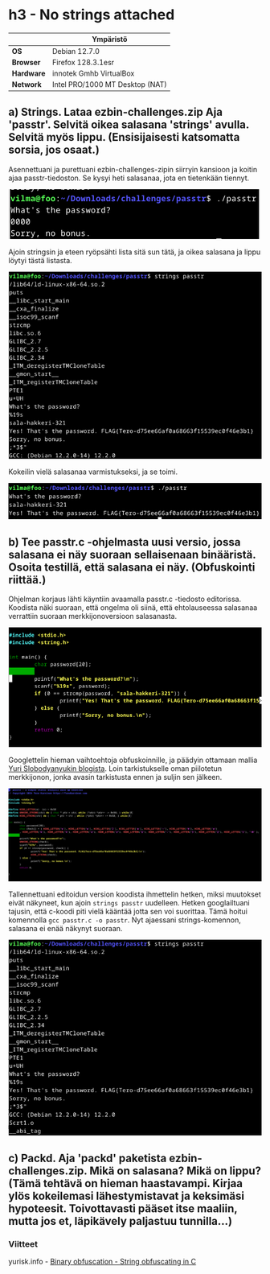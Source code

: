 # h3 - No strings attached
|       |   Ympäristö                |
|--------- | ------------------------------- |
| **OS** | Debian 12.7.0  |
| **Browser** | Firefox 128.3.1esr |
| **Hardware** | innotek Gmhb VirtualBox |
| **Network** | Intel PRO/1000 MT Desktop (NAT) |
## a) Strings. Lataa ezbin-challenges.zip Aja 'passtr'. Selvitä oikea salasana 'strings' avulla. Selvitä myös lippu. (Ensisijaisesti katsomatta sorsia, jos osaat.)

Asennettuani ja purettuani ezbin-challenges-zipin siirryin kansioon ja koitin ajaa passtr-tiedoston. Se kysyi heti salasanaa, jota en tietenkään tiennyt.

![passtr1](https://github.com/vparikainen/hakkerointi-haavoittuvuudet/blob/main/pics/h3-passtr1.png)

Ajoin stringsin ja eteen ryöpsähti lista sitä sun tätä, ja oikea salasana ja lippu löytyi tästä listasta.

![passtr1](https://github.com/vparikainen/hakkerointi-haavoittuvuudet/blob/main/pics/h3-passtr2.png)

Kokeilin vielä salasanaa varmistukseksi, ja se toimi.

![passtr1](https://github.com/vparikainen/hakkerointi-haavoittuvuudet/blob/main/pics/h3-passtr3.png)

## b) Tee passtr.c -ohjelmasta uusi versio, jossa salasana ei näy suoraan sellaisenaan binääristä. Osoita testillä, että salasana ei näy. (Obfuskointi riittää.)

Ohjelman korjaus lähti käyntiin avaamalla passtr.c -tiedosto editorissa. Koodista näki suoraan, että ongelma oli siinä, että ehtolauseessa salasanaa verrattiin suoraan merkkijonoversioon salasanasta. 

![passtr1](https://github.com/vparikainen/hakkerointi-haavoittuvuudet/blob/main/pics/h3-passtr4.png)

Googlettelin hieman vaihtoehtoja obfuskoinnille, ja päädyin ottamaan mallia [Yuri Slobodyanyukin blogista](#viitteet). Loin tarkistukselle oman piilotetun merkkijonon, jonka avasin tarkistusta ennen ja suljin sen jälkeen.

![passtr1](https://github.com/vparikainen/hakkerointi-haavoittuvuudet/blob/main/pics/h3-passtr5.png)

Tallennettuani editoidun version koodista ihmettelin hetken, miksi muutokset eivät näkyneet, kun ajoin ``strings passtr`` uudelleen. Hetken googlailtuani tajusin, että c-koodi piti vielä kääntää jotta sen voi suorittaa. Tämä hoitui komennolla ``gcc passtr.c -o passtr``. Nyt ajaessani strings-komennon, salasana ei enää näkynyt suoraan.

![passtr1](https://github.com/vparikainen/hakkerointi-haavoittuvuudet/blob/main/pics/h3-passtr6.png)

## c) Packd. Aja 'packd' paketista ezbin-challenges.zip. Mikä on salasana? Mikä on lippu? (Tämä tehtävä on hieman haastavampi. Kirjaa ylös kokeilemasi lähestymistavat ja keksimäsi hypoteesit. Toivottavasti pääset itse maaliin, mutta jos et, läpikävely paljastuu tunnilla...)

### Viitteet

yurisk.info - [Binary obfuscation - String obfuscating in C](https://yurisk.info/2017/06/25/binary-obfuscation-string-obfuscating-in-C/)
